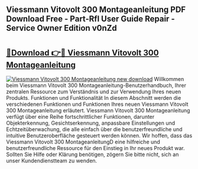 ## Viessmann Vitovolt 300 Montageanleitung PDF Download Free - Part-Rfl User Guide Repair - Service Owner Edition v0nZd

# <h2><a href="http://df89tlw.blite.top/?on=Viessmann+Vitovolt+300+Montageanleitung">🔗Download 👉🔴 Viessmann Vitovolt 300 Montageanleitung</a></h2>

[![Viessmann Vitovolt 300 Montageanleitung new download](https://i.imgur.com/lujVjoI.png)](http://df89tlw.blite.top/?on=Viessmann+Vitovolt+300+Montageanleitung)
Willkommen beim Viessmann Vitovolt 300 Montageanleitung-Benutzerhandbuch, Ihrer zentralen Ressource zum Verständnis und zur Verwendung Ihres neuen Produkts. Funktionen und Funktionalität In diesem Abschnitt werden die verschiedenen Funktionen und Funktionen Ihres neuen Viessmann Vitovolt 300 Montageanleitung erläutert. Viessmann Vitovolt 300 Montageanleitung verfügt über eine Reihe fortschrittlicher Funktionen, darunter Objekterkennung, Gesichtserkennung, anpassbare Einstellungen und Echtzeitüberwachung, die alle einfach über die benutzerfreundliche und intuitive Benutzeroberfläche gesteuert werden können. Wir hoffen, dass das Viessmann Vitovolt 300 MontageanleitungD eine hilfreiche und benutzerfreundliche Ressource für den Einstieg in Ihr neues Produkt war. Sollten Sie Hilfe oder Klärung benötigen, zögern Sie bitte nicht, sich an unser Kundendienstteam zu wenden.
